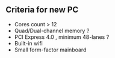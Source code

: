 ## Criteria for new PC

- Cores count > 12
- Quad/Dual-channel memory ?
- PCI Express 4.0 , minimum 48-lanes ?
- Built-in wifi 
- Small form-factor mainboard 
